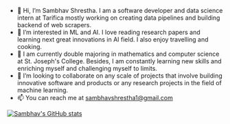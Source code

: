 - 👋 Hi, I’m Sambhav Shrestha. I am a software developer and data science intern at Tarifica mostly working on creating data pipelines and building backend of web scrapers.
- 👀 I’m interested in ML and AI. I love reading research papers and learning next great innovations in AI field. I also enjoy travelling and cooking. 
- 🌱 I am currently double majoring in mathematics and computer science at St. Joseph's College. Besides, I am constantly learning new skills and enriching myself and challenging myself to limits.
- 💞️ I’m looking to collaborate on any scale of projects that involve building innovative software and products or any research projects in the field of machine learning.
- 📫 You can reach me at sambhavshrestha1@gmail.com 


[![Sambhav's GitHub stats](https://github-readme-stats.vercel.app/api?username=Sambhav101)](https://github.com/sambhav101/github-readme-stats)

<!---
Sambhav101/Sambhav101 is a ✨ special ✨ repository because its `README.md` (this file) appears on your GitHub profile.
You can click the Preview link to take a look at your changes.
--->

